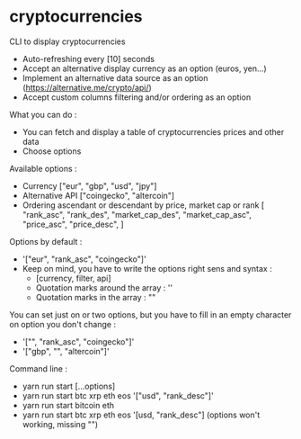 # cryptocurrencies
CLI to display cryptocurrencies


- Auto-refreshing every [10] seconds
- Accept an alternative display currency as an option (euros, yen...)
- Implement an alternative data source as an option (https://alternative.me/crypto/api/)
- Accept custom columns filtering and/or ordering as an option

What you can do :
- You can fetch and display a table of cryptocurrencies prices and other data
- Choose options

Available options :
- Currency ["eur", "gbp", "usd", "jpy"]
- Alternative API ["coingecko", "altercoin"]
- Ordering ascendant or descendant by price, market cap or rank 
    [
    "rank_asc",
    "rank_des",
    "market_cap_des",
    "market_cap_asc",
    "price_asc",
    "price_desc",
    ]

Options by default :
- '["eur", "rank_asc", "coingecko"]'
- Keep on mind, you have to write the options right sens and syntax :
    - [currency, filter, api] 
    - Quotation marks around the array : ''
    - Quotation marks in the array : ""

You can set just on or two options, but you have to fill in an empty character on option you don't change :
- '["", "rank_asc", "coingecko"]'
- '["gbp", "", "altercoin"]'

Command line :
- yarn run start <coins> [...options]
- yarn run start btc xrp eth eos '["usd", "rank_desc"]'
- yarn run start bitcoin eth
- yarn run start btc xrp eth eos '[usd, "rank_desc"] (options won't working, missing "")